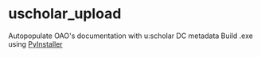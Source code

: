# uscholar_upload
Autopopulate OAO's documentation with u:scholar DC metadata
Build .exe using [PyInstaller](www.pyinstaller.org/)
